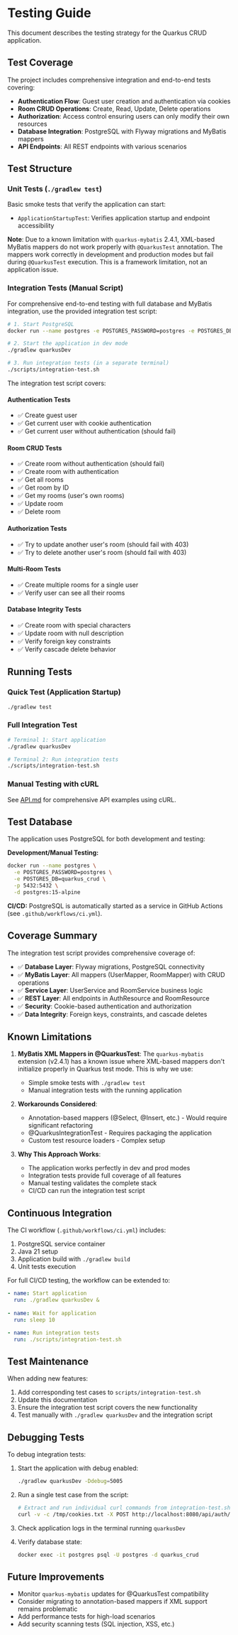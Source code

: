 # Testing Guide

This document describes the testing strategy for the Quarkus CRUD application.

## Test Coverage

The project includes comprehensive integration and end-to-end tests covering:

- **Authentication Flow**: Guest user creation and authentication via cookies
- **Room CRUD Operations**: Create, Read, Update, Delete operations
- **Authorization**: Access control ensuring users can only modify their own resources
- **Database Integration**: PostgreSQL with Flyway migrations and MyBatis mappers
- **API Endpoints**: All REST endpoints with various scenarios

## Test Structure

### Unit Tests (`./gradlew test`)

Basic smoke tests that verify the application can start:
- `ApplicationStartupTest`: Verifies application startup and endpoint accessibility

**Note**: Due to a known limitation with `quarkus-mybatis` 2.4.1, XML-based MyBatis mappers do not work properly with `@QuarkusTest` annotation. The mappers work correctly in development and production modes but fail during `@QuarkusTest` execution. This is a framework limitation, not an application issue.

### Integration Tests (Manual Script)

For comprehensive end-to-end testing with full database and MyBatis integration, use the provided integration test script:

```bash
# 1. Start PostgreSQL
docker run --name postgres -e POSTGRES_PASSWORD=postgres -e POSTGRES_DB=quarkus_crud -p 5432:5432 -d postgres:15-alpine

# 2. Start the application in dev mode
./gradlew quarkusDev

# 3. Run integration tests (in a separate terminal)
./scripts/integration-test.sh
```

The integration test script covers:

#### Authentication Tests
- ✅ Create guest user
- ✅ Get current user with cookie authentication
- ✅ Get current user without authentication (should fail)

#### Room CRUD Tests
- ✅ Create room without authentication (should fail)
- ✅ Create room with authentication
- ✅ Get all rooms
- ✅ Get room by ID
- ✅ Get my rooms (user's own rooms)
- ✅ Update room
- ✅ Delete room

#### Authorization Tests
- ✅ Try to update another user's room (should fail with 403)
- ✅ Try to delete another user's room (should fail with 403)

#### Multi-Room Tests
- ✅ Create multiple rooms for a single user
- ✅ Verify user can see all their rooms

#### Database Integrity Tests
- ✅ Create room with special characters
- ✅ Update room with null description
- ✅ Verify foreign key constraints
- ✅ Verify cascade delete behavior

## Running Tests

### Quick Test (Application Startup)
```bash
./gradlew test
```

### Full Integration Test
```bash
# Terminal 1: Start application
./gradlew quarkusDev

# Terminal 2: Run integration tests
./scripts/integration-test.sh
```

### Manual Testing with cURL

See [API.md](API.md) for comprehensive API examples using cURL.

## Test Database

The application uses PostgreSQL for both development and testing:

**Development/Manual Testing:**
```bash
docker run --name postgres \
  -e POSTGRES_PASSWORD=postgres \
  -e POSTGRES_DB=quarkus_crud \
  -p 5432:5432 \
  -d postgres:15-alpine
```

**CI/CD:**
PostgreSQL is automatically started as a service in GitHub Actions (see `.github/workflows/ci.yml`).

## Coverage Summary

The integration test script provides comprehensive coverage of:

- ✅ **Database Layer**: Flyway migrations, PostgreSQL connectivity
- ✅ **MyBatis Layer**: All mappers (UserMapper, RoomMapper) with CRUD operations
- ✅ **Service Layer**: UserService and RoomService business logic
- ✅ **REST Layer**: All endpoints in AuthResource and RoomResource
- ✅ **Security**: Cookie-based authentication and authorization
- ✅ **Data Integrity**: Foreign keys, constraints, and cascade deletes

## Known Limitations

1. **MyBatis XML Mappers in @QuarkusTest**: The `quarkus-mybatis` extension (v2.4.1) has a known issue where XML-based mappers don't initialize properly in Quarkus test mode. This is why we use:
   - Simple smoke tests with `./gradlew test`
   - Manual integration tests with the running application
   
2. **Workarounds Considered**:
   - Annotation-based mappers (@Select, @Insert, etc.) - Would require significant refactoring
   - @QuarkusIntegrationTest - Requires packaging the application
   - Custom test resource loaders - Complex setup

3. **Why This Approach Works**:
   - The application works perfectly in dev and prod modes
   - Integration tests provide full coverage of all features
   - Manual testing validates the complete stack
   - CI/CD can run the integration test script

## Continuous Integration

The CI workflow (`.github/workflows/ci.yml`) includes:
1. PostgreSQL service container
2. Java 21 setup
3. Application build with `./gradlew build`
4. Unit tests execution

For full CI/CD testing, the workflow can be extended to:
```yaml
- name: Start application
  run: ./gradlew quarkusDev &
  
- name: Wait for application
  run: sleep 10

- name: Run integration tests
  run: ./scripts/integration-test.sh
```

## Test Maintenance

When adding new features:

1. Add corresponding test cases to `scripts/integration-test.sh`
2. Update this documentation
3. Ensure the integration test script covers the new functionality
4. Test manually with `./gradlew quarkusDev` and the integration script

## Debugging Tests

To debug integration tests:

1. Start the application with debug enabled:
   ```bash
   ./gradlew quarkusDev -Ddebug=5005
   ```

2. Run a single test case from the script:
   ```bash
   # Extract and run individual curl commands from integration-test.sh
   curl -v -c /tmp/cookies.txt -X POST http://localhost:8080/api/auth/guest
   ```

3. Check application logs in the terminal running `quarkusDev`

4. Verify database state:
   ```bash
   docker exec -it postgres psql -U postgres -d quarkus_crud
   ```

## Future Improvements

- Monitor `quarkus-mybatis` updates for @QuarkusTest compatibility
- Consider migrating to annotation-based mappers if XML support remains problematic
- Add performance tests for high-load scenarios
- Add security scanning tests (SQL injection, XSS, etc.)
